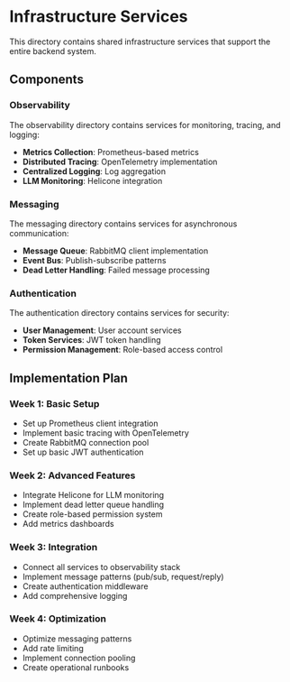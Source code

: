 # Infrastructure Services

This directory contains shared infrastructure services that support the entire backend system.

## Components

### Observability

The observability directory contains services for monitoring, tracing, and logging:

- **Metrics Collection**: Prometheus-based metrics
- **Distributed Tracing**: OpenTelemetry implementation
- **Centralized Logging**: Log aggregation
- **LLM Monitoring**: Helicone integration

### Messaging

The messaging directory contains services for asynchronous communication:

- **Message Queue**: RabbitMQ client implementation
- **Event Bus**: Publish-subscribe patterns
- **Dead Letter Handling**: Failed message processing

### Authentication

The authentication directory contains services for security:

- **User Management**: User account services
- **Token Services**: JWT token handling
- **Permission Management**: Role-based access control

## Implementation Plan

### Week 1: Basic Setup
- Set up Prometheus client integration
- Implement basic tracing with OpenTelemetry
- Create RabbitMQ connection pool
- Set up basic JWT authentication

### Week 2: Advanced Features
- Integrate Helicone for LLM monitoring
- Implement dead letter queue handling
- Create role-based permission system
- Add metrics dashboards

### Week 3: Integration
- Connect all services to observability stack
- Implement message patterns (pub/sub, request/reply)
- Create authentication middleware
- Add comprehensive logging

### Week 4: Optimization
- Optimize messaging patterns
- Add rate limiting
- Implement connection pooling
- Create operational runbooks 
